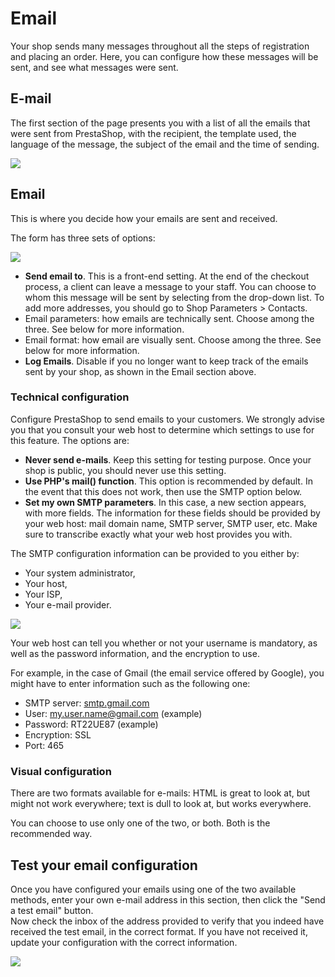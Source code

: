 # Email

Your shop sends many messages throughout all the steps of registration and placing an order. Here, you can configure how these messages will be sent, and see what messages were sent.

## E-mail <a id="Email-E-mail"></a>

The first section of the page presents you with a list of all the emails that were sent from PrestaShop, with the recipient, the template used, the language of the message, the subject of the email and the time of sending.

![](../../../.gitbook/assets/38469764%20%284%29%20%284%29%20%281%29.png)

## Email <a id="Email-Email"></a>

This is where you decide how your emails are sent and received.

The form has three sets of options:

![](../../../.gitbook/assets/38469765%20%284%29%20%284%29.png)

* **Send email to**. This is a front-end setting. At the end of the checkout process, a client can leave a message to your staff. You can choose to whom this message will be sent by selecting from the drop-down list. To add more addresses, you should go to Shop Parameters &gt; Contacts.
* Email parameters: how emails are technically sent. Choose among the three. See below for more information.
* Email format: how email are visually sent. Choose among the three. See below for more information.
* **Log Emails**. Disable if you no longer want to keep track of the emails sent by your shop, as shown in the Email section above.

### Technical configuration <a id="Email-Technicalconfiguration"></a>

Configure PrestaShop to send emails to your customers. We strongly advise you that you consult your web host to determine which settings to use for this feature. The options are:

* **Never send e-mails**. Keep this setting for testing purpose. Once your shop is public, you should never use this setting.
* **Use PHP's mail\(\) function**. This option is recommended by default. In the event that this does not work, then use the SMTP option below.
* **Set my own SMTP parameters**. In this case, a new section appears, with more fields. The information for these fields should be provided by your web host: mail domain name, SMTP server, SMTP user, etc. Make sure to transcribe exactly what your web host provides you with.

The SMTP configuration information can be provided to you either by:

* Your system administrator,
* Your host,
* Your ISP,
* Your e-mail provider.

![](../../../.gitbook/assets/23789857%20%284%29%20%284%29%20%282%29.png)

Your web host can tell you whether or not your username is mandatory, as well as the password information, and the encryption to use.

For example, in the case of Gmail \(the email service offered by Google\), you might have to enter information such as the following one:

* SMTP server: [smtp.gmail.com](http://smtp.gmail.com)
* User: [my.user.name@gmail.com](mailto:my.user.name@gmail.com) \(example\)
* Password: RT22UE87 \(example\)
* Encryption: SSL
* Port: 465

### Visual configuration <a id="Email-Visualconfiguration"></a>

There are two formats available for e-mails: HTML is great to look at, but might not work everywhere; text is dull to look at, but works everywhere.

You can choose to use only one of the two, or both. Both is the recommended way.

## Test your email configuration <a id="Email-Testyouremailconfiguration"></a>

Once you have configured your emails using one of the two available methods, enter your own e-mail address in this section, then click the "Send a test email" button.  
Now check the inbox of the address provided to verify that you indeed have received the test email, in the correct format. If you have not received it, update your configuration with the correct information.

![](../../../.gitbook/assets/38469768%20%284%29%20%284%29%20%281%29.png)

